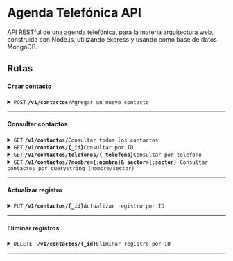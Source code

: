 # Agenda Telefónica API

API RESTful de una agenda telefónica, para la materia arquitectura web, construida con Node.js, utilizando express y usando como base de datos MongoDB.

## Rutas

#### Crear contacto
<details>
 <summary><code>POST</code> <code><b>/v1/contactos/</b></code><code>Agregar un nuevo contacto</code></summary>

##### Body ejemplo

```json
{
  "nombre": "Raul Gomez",
  "telefono": "01145623454",
  "email": "rgomez@ejemplo.com",
  "sector": "Ventas"
}
```

##### Respuesta

> | http code     | content-type                      | response                                                            |
> |---------------|-----------------------------------|---------------------------------------------------------------------|
> | `201`         | `text/plain;charset=UTF-8`        | `contacto creado exitosamente      `                                |
> | `500`         | `text/plain;charset=utf-8`         | `Error al crear el contacto`                                       |

##### Ejemplo cURL

```bash
curl -X POST -H "Content-Type: application/json" http://localhost:3000/v1/contactos -d '{
  "nombre": "Pablo Perez",
  "telefono": "543665655",
  "email": "pperez@ejemplo.com",
  "sector": "Ventas"
}'
```

</details>

------------------------------------------------------------------------------------------
#### Consultar contactos

<details>
 <summary><code>GET</code> <code><b>/v1/contactos/</b></code><code>Consultar todos los contactos</code></summary>

##### Parameters

> None
 
##### Responses

> | http code     | content-type                      | response                                                            |
> |---------------|-----------------------------------|---------------------------------------------------------------------|
> | `200`         | `application/json`                | `JSON String`                                                        |
> | `404`         | `text/plain;charset=UTF-8`        | `Contacto no encontrado`                                            |
> | `500`         | `text/plain;charset=utf-8`         | `Error al crear el contacto`                                       |

##### Ejemplo cURL

```bash
curl http://localhost:3000/v1/contactos
```

</details>

<details>
 <summary><code>GET</code> <code><b>/v1/contactos/{_id}</b></code><code>Consultar por ID</code></summary>

##### Parameters

> | name              |  type     | data type      | description                         |
> |-------------------|-----------|----------------|-------------------------------------|
> | `_id` |  `required` | `String`                   | `ID del contacto`                     |
 
##### Responses
> | http code     | content-type                      | response                                                            |
> |---------------|-----------------------------------|---------------------------------------------------------------------|
> | `200`         | `application/json`                | `JSON string`                                                       |
> | `400`         | `text/plain;charset=UTF-8`        | `formato _id invalido`                                              |
> | `404`         | `text/plain;charset=UTF-8`        | `Contacto no encontrado`                                            |
> | `500`         | `text/plain;charset=utf-8`        | `Error al obtener el contacto`                                      |


##### Ejemplo cURL

```bash
curl http://localhost:3000/v1/contactos/65503187742acfc9d7396ca1
```
</details>

<details>
 <summary><code>GET</code> <code><b>/v1/contactos/telefonos/{_telefono}</b></code><code>Consultar por telefono</code></summary>

##### Parameters

> | name              |  type     | data type      | description                         |
> |-------------------|-----------|----------------|-------------------------------------|
> | `telefono` |  `required` | `String`                    | `Telefono del contacto`           |
 
##### Responses

> | http code     | content-type                      | response                                                            |
> |---------------|-----------------------------------|---------------------------------------------------------------------|
> | `200`         | `application/json`                | `JSON string`              `                                          |
> | `404`         | `text/plain;charset=UTF-8`        | `telefono no encontrado`                                            |
> | `500`         | `text/plain;charset=utf-8`        | `Error al obtener el telefono`                                      |

##### Ejemplo cURL

```bash
curl http://localhost:3000/v1/contactos/telefonos/435456
```
</details>

<details>
 <summary><code>GET</code> <code><b>/v1/contactos/?nombre={:nombre}& sector={:sector} </b></code><code>Consultar contactos por querystring (nombre/sector) </code></summary>

##### Parameters

> | name              |  type     | data type      | description                         |
> |-------------------|-----------|----------------|-------------------------------------|
> | `nombre` |  `opcional` |` String `                   | `nombre del contacto`         |
> | `sector` |  `opcional` | `String`                    | `sector del contacto`         |
 
##### Responses

> | http code     | content-type                      | response                                                            |
> |---------------|-----------------------------------|---------------------------------------------------------------------|
> | `200`         | `application/json`               | `JSON String`                                                           |
> | `500`         | `text/plain;charset=utf-8`         | `Error al crear el contacto`                                       |
 > | `404`         | `text/plain;charset=UTF-8`        | `Contacto no encontrado`                                            |

##### Ejemplo cURL

```bash
curl http://localhost:3000/v1/contactos?sector=IT&nombre=Ignacio
```

</details>

------------------------------------------------------------------------------------------
#### Actualizar registro

<details>
   <summary><code>PUT</code> <code><b>/v1/contactos/{_id}</b></code><code>Actualizar registro por ID</code></summary>

##### Parameters

> | name              |  type     | data type      | description                         |
> |-------------------|-----------|----------------|-------------------------------------|
> | `_id` |  `required` | `String`                    | `ID del contacto`                     |

##### Responses
> | http code     | content-type                      | response                                                            |
> |---------------|-----------------------------------|---------------------------------------------------------------------|
> | `200`         | `text/plain;charset=UTF-8`        | `contacto actualizado exitosamente`                                |
> | `400`         | `text/plain;charset=UTF-8`        | `formato id invalido`                                               |
> | `404`         | `text/plain;charset=UTF-8`        | `Contacto no encontrado`                                             |
> | `500`         | `text/plain;charset=utf-8`         | `Error al actualizar el contacto`                                   |

##### Example cURL

```bash
curl -X PUT -H "Content-Type: application/json" http://localhost:3000/v1/contactos/65503187742acfc9d7396ca1 -d '{"sector": "IT"}'
```

</details>

------------------------------------------------------------------------------------------
#### Eliminar registros

<details>
  <summary><code>DELETE </code> <code><b>/v1/contactos/{_id}</b></code><code>Eliminar registro por ID</code></summary>

##### Parameters

> | name              |  type     | data type      | description                         |
> |-------------------|-----------|----------------|-------------------------------------|
> | `_id` |  `required` | `String`                    | `ID del contacto`                     |

##### Responses
> | http code     | content-type                      | response                                                            |
> |---------------|-----------------------------------|---------------------------------------------------------------------|
> | `200`         | `text/plain;charset=UTF-8`        | `contacto borrado exitosamente`                                |
> | `400`         | `text/plain;charset=UTF-8`        | `formato id invalido`                                               |
> | `404`         | `text/plain;charset=UTF-8`        | `Contacto no encontrado`                                             |
> | `500`         | `text/plain;charset=utf-8`         | `Error al borrar el contacto`                                   |

##### Example cURL

> ```javascript
>  curl -X DELETE http://localhost:3000/v1/contactos/65503187742acfc9d7396ca1
> ```
</details>

------------------------------------------------------------------------------------------

